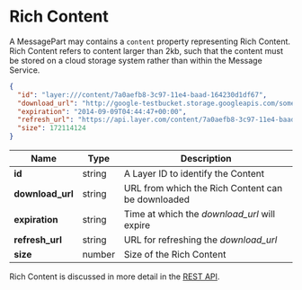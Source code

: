 # Rich Content

A MessagePart may contains a `content` property representing Rich Content.  Rich Content refers to content larger than 2kb, such that the content must be stored on a cloud storage system rather than within the Message Service.

```json
{
  "id": "layer:///content/7a0aefb8-3c97-11e4-baad-164230d1df67",
  "download_url": "http://google-testbucket.storage.googleapis.com/some/download/path",
  "expiration": "2014-09-09T04:44:47+00:00",
  "refresh_url": "https://api.layer.com/content/7a0aefb8-3c97-11e4-baad-164230d1df67",
  "size": 172114124
}
```

| Name    | Type |  Description  |
|---------|------|---------------|
| **id** | string | A Layer ID to identify the Content |
| **download_url** | string | URL from which the Rich Content can be downloaded |
| **expiration** | string | Time at which the *download_url* will expire |
| **refresh_url** | string | URL for refreshing the *download_url* |
| **size** | number | Size of the Rich Content |

Rich Content is discussed in more detail in the [REST API](rest#rich-content).
